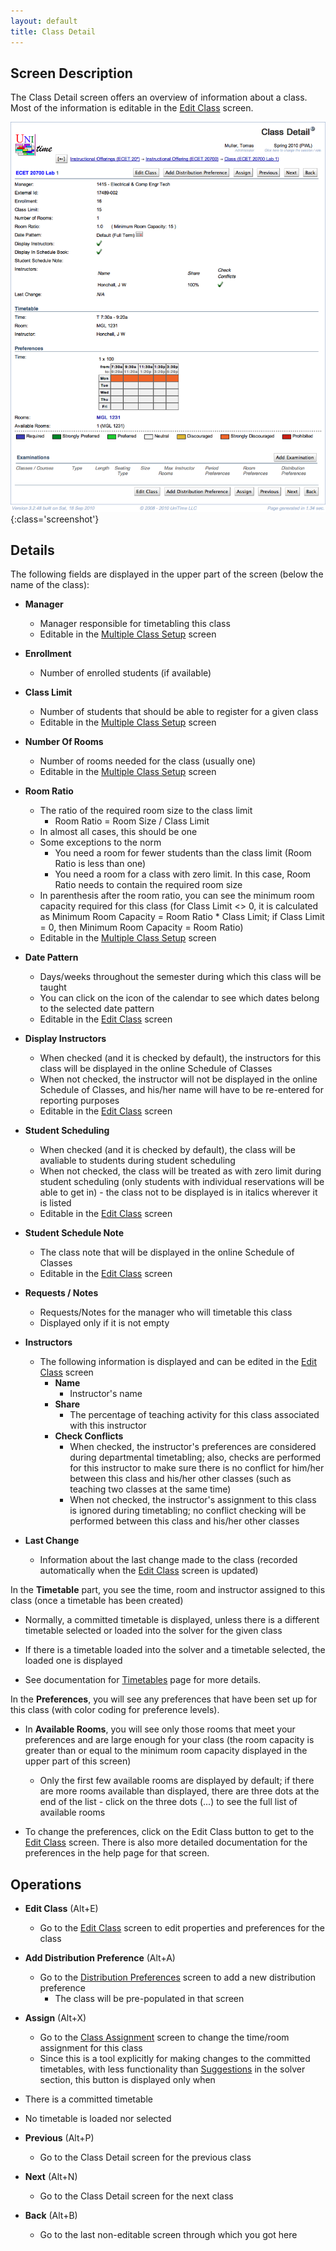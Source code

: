 ```yaml
---
layout: default
title: Class Detail
---
```



## Screen Description

The Class Detail screen offers an overview of information about a class. Most of the information is editable in the [Edit Class](edit-class) screen.

![Class Detail](images/class-detail-1.png){:class='screenshot'}

## Details

The following fields are displayed in the upper part of the screen (below the name of the class):

* **Manager**
	* Manager responsible for timetabling this class
	* Editable in the [Multiple Class Setup](multiple-class-setup) screen

* **Enrollment**
	* Number of enrolled students (if available)

* **Class Limit**
	* Number of students that should be able to register for a given class
	* Editable in the [Multiple Class Setup](multiple-class-setup) screen

* **Number Of Rooms**
	* Number of rooms needed for the class (usually one)
	* Editable in the [Multiple Class Setup](multiple-class-setup) screen

* **Room Ratio**
	* The ratio of the required room size to the class limit
		* Room Ratio = Room Size / Class Limit
	* In almost all cases, this should be one
	* Some exceptions to the norm
		* You need a room for fewer students than the class limit (Room Ratio is less than one)
		* You need a room for a class with zero limit. In this case, Room Ratio needs to contain the required room size
	* In parenthesis after the room ratio, you can see the minimum room capacity required for this class (for Class Limit <> 0, it is calculated as Minimum Room Capacity = Room Ratio * Class Limit; if Class Limit = 0, then Minimum Room Capacity = Room Ratio)
	* Editable in the [Multiple Class Setup](multiple-class-setup) screen

* **Date Pattern**
	* Days/weeks throughout the semester during which this class will be taught
	* You can click on the icon of the calendar to see which dates belong to the selected date pattern
	* Editable in the [Edit Class](edit-class) screen

* **Display Instructors**
	* When checked (and it is checked by default), the instructors for this class will be displayed in the online Schedule of Classes
	* When not checked, the instructor will not be displayed in the online Schedule of Classes, and his/her name will have to be re-entered for reporting purposes
	* Editable in the [Edit Class](edit-class) screen

* **Student Scheduling**
	* When checked (and it is checked by default), the class will be avaliable to students during student scheduling
	* When not checked, the class will be treated as with zero limit during student scheduling (only students with individual reservations will be able to get in) - the class not to be displayed is in italics wherever it is listed
	* Editable in the [Edit Class](edit-class) screen

* **Student Schedule Note**
	* The class note that will be displayed in the online Schedule of Classes
	* Editable in the [Edit Class](edit-class) screen

* **Requests / Notes**
	* Requests/Notes for the manager who will timetable this class
	* Displayed only if it is not empty

* **Instructors**
	* The following information is displayed and can be edited in the [Edit Class](edit-class) screen
		* **Name**
			* Instructor's name
		* **Share**
			* The percentage of teaching activity for this class associated with this instructor
		* **Check Conflicts**
			* When checked, the instructor's preferences are considered during departmental timetabling; also, checks are performed for this instructor to make sure there is no conflict for him/her between this class and his/her other classes (such as teaching two classes at the same time)
			* When not checked, the instructor's assignment to this class is ignored during timetabling; no conflict checking will be performed between this class and his/her other classes

* **Last Change**
	* Information about the last change made to the class (recorded automatically when the [Edit Class](edit-class) screen is updated)

In the **Timetable** part, you see the time, room and instructor assigned to this class (once a timetable has been created)

* Normally, a committed timetable is displayed, unless there is a different timetable selected or loaded into the solver for the given class

* If there is a timetable loaded into the solver and a timetable selected, the loaded one is displayed

* See documentation for [Timetables](timetables) page for more details.

In the **Preferences**, you will see any preferences that have been set up for this class (with color coding for preference levels).

* In **Available Rooms**, you will see only those rooms that meet your preferences and are large enough for your class (the room capacity is greater than or equal to the minimum room capacity displayed in the upper part of this screen)
	* Only the first few available rooms are displayed by default; if there are more rooms available than displayed, there are three dots at the end of the list - click on the three dots (...) to see the full list of available rooms

* To change the preferences, click on the Edit Class button to get to the [Edit Class](edit-class) screen. There is also more detailed documentation for the preferences in the help page for that screen.

## Operations

* **Edit Class** (Alt+E)
	* Go to the [Edit Class](edit-class) screen to edit properties and preferences for the class

* **Add Distribution Preference** (Alt+A)
	* Go to the [Distribution Preferences](distribution-preferences) screen to add a new distribution preference
		* The class will be pre-populated in that screen

* **Assign** (Alt+X)
	* Go to the [Class Assignment](class-assignment) screen to change the time/room assignment for this class 
	* Since this is a tool explicitly for making changes to the committed timetables, with less functionality than [Suggestions](suggestions) in the solver section, this button is displayed only when

* There is a committed timetable

* No timetable is loaded nor selected

* **Previous** (Alt+P)
	* Go to the Class Detail screen for the previous class

* **Next** (Alt+N)
	* Go to the Class Detail screen for the next class

* **Back** (Alt+B)
	* Go to the last non-editable screen through which you got here

